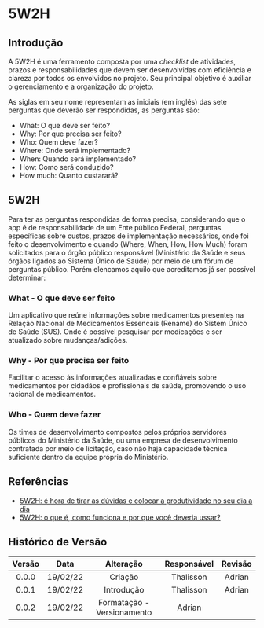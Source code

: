 # 5W2H

## Introdução

A 5W2H é uma ferramento composta por uma *checklist* de atividades, prazos e responsabilidades que devem ser desenvolvidas com eficiência e clareza por todos os envolvidos no projeto. Seu principal objetivo é auxiliar o gerenciamento e a organização do projeto. 

As siglas em seu nome representam as iniciais (em inglês) das sete perguntas que deverão ser respondidas, as perguntas são:
- What: O que deve ser feito?
- Why: Por que precisa ser feito?
- Who: Quem deve fazer?
- Where: Onde será implementado?
- When: Quando será implementado?
- How: Como será conduzido?
- How much: Quanto custarará?

## 5W2H

Para ter as perguntas respondidas de forma precisa, considerando que o app é de responsabilidade de um Ente público Federal, perguntas específicas sobre custos, prazos de implementação necessários, onde foi feito o desenvolvimento e quando (Where, When, How, How Much) foram solicitados para o órgão público responsável (Ministério da Saúde e seus órgãos ligados ao Sistema Único de Saúde) por meio de um fórum de perguntas público. Porém elencamos aquilo que acreditamos já ser possível determinar:

### What - O que deve ser feito

Um aplicativo que reúne informações sobre medicamentos presentes na Relação Nacional de Medicamentos Essencais (Rename) do Sistem Único de Saúde (SUS). Onde é possível pesquisar por medicações e ser atualizado sobre mudanças/adições.

### Why - Por que precisa ser feito

Facilitar o acesso às informações atualizadas e confiáveis sobre medicamentos por cidadãos e profissionais de saúde, promovendo o uso racional de medicamentos.

### Who - Quem deve fazer

Os times de desenvolvimento compostos pelos próprios servidores públicos do Ministério da Saúde, ou uma empresa de desenvolvimento contratada por meio de licitação, caso não haja capacidade técnica suficiente dentro da equipe própria do Ministério. 


## Referências
- [5W2H: é hora de tirar as dúvidas e colocar a produtividade no seu dia a dia](https://endeavor.org.br/pessoas/5w2h/)
- [5W2H: o que é, como funciona e por que você deveria ussar?](https://fia.com.br/blog/5w2h/)

## Histórico de Versão

Versão|Data|Alteração|Responsável|Revisão|
:---:|:---:|:---:|:---:|:---:|
0.0.0|19/02/22|Criação|Thalisson| Adrian  |
0.0.1|19/02/22|Introdução|Thalisson| Adrian |
0.0.2|19/02/22|Formatação - Versionamento|Adrian|  |
